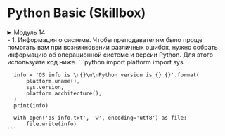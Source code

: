 # Python Basic (Skillbox)

<details>
<summary>Модуль 14</summary>
- [x] Задача 1. Информация о системе  
  Чтобы преподавателям было проще помогать вам при возникновении различных ошибок, нужно собрать информацию об операционной системе и версии Python. Для этого используйте код ниже.
</details>

<spoiler title="Модуль 14">
  - 1. Информация о системе.
  Чтобы преподавателям было проще помогать вам при возникновении различных ошибок, нужно собрать информацию об операционной системе и версии Python. Для этого используйте код ниже.
    ```python
      import platform
      import sys
      
      info = 'OS info is \n{}\n\nPython version is {} {}'.format(
          platform.uname(),
          sys.version,
          platform.architecture(),
      )
      print(info)
      
      with open('os_info.txt', 'w', encoding='utf8') as file:
          file.write(info)
    ```
</spoiler>
